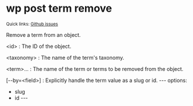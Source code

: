 # wp post term remove

<small>Quick links: <a href="https://github.com/issues?q=is%3Aopen+label%3Acommand%3Apost-term-remove+sort%3Aupdated-desc+org%3Awp-cli">Github issues</a></small>

Remove a term from an object.

&lt;id&gt;
: The ID of the object.

&lt;taxonomy&gt;
: The name of the term's taxonomy.

&lt;term&gt;...
: The name of the term or terms to be removed from the object.

[\--by=&lt;field&gt;]
: Explicitly handle the term value as a slug or id.
\---
options:
  - slug
  - id
\---


